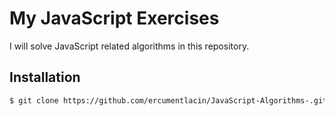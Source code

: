 # My JavaScript Exercises

I will solve JavaScript related algorithms in this repository.

## Installation

```bash
$ git clone https://github.com/ercumentlacin/JavaScript-Algorithms-.git
```
